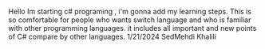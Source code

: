 Hello 
Im starting c# programing , i'm gonna add my learning steps.
This is so comfortable for people who wants switch language and who is familiar with other programming languages.
it includes all important and new points of C# compare by other languages.
1/21/2024 SedMehdi Khalili
